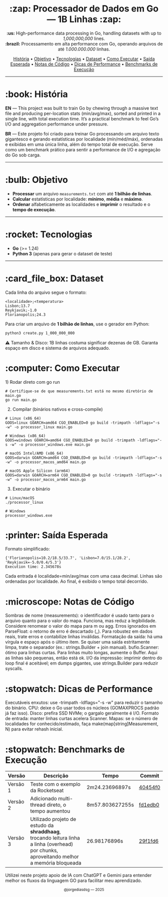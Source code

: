 <h1 align="center">:zap: Processador de Dados em Go — 1B Linhas :zap:</h1>

<p align="center">
<b>:us:</b> High-performance data processing in Go, handling datasets with up to <i>1,000,000,000</i> lines.<br>
<b>:brazil:</b> Processamento em alta performance com Go, operando arquivos de até <i>1.000.000.000</i> linhas.
</p>

<p align="center">
 <a href="#history">História</a> •
 <a href="#objective">Objetivo</a> •
 <a href="#technologies">Tecnologias</a> •
 <a href="#dataset">Dataset</a> •
 <a href="#how-to-run">Como Executar</a> •
 <a href="#expected-output">Saída Esperada</a> •
 <a href="#code-notes">Notas de Código</a> •
 <a href="#perf-notes">Dicas de Performance</a> •
 <a href="#next-steps">Benchmarks de Execução</a>
</p>

---

<h1 id="history">:book: História</h1>

**EN** — This project was built to train Go by chewing through a massive text file and producing per-location stats (min/avg/max), sorted and printed in a single line, with total execution time. It’s a practical benchmark to feel Go’s I/O and aggregation performance under pressure.

**BR** — Este projeto foi criado para treinar Go processando um arquivo texto gigantesco e gerando estatísticas por localidade (mín/méd/máx), ordenadas e exibidas em uma única linha, além do tempo total de execução. Serve como um benchmark prático para sentir a performance de I/O e agregação do Go sob carga.

---

<h1 id="objective">:bulb: Objetivo</h1>

- **Processar** um arquivo `measurements.txt` com até **1 bilhão de linhas**.  
- **Calcular** estatísticas por localidade: **mínimo**, **média** e **máximo**.  
- **Ordenar** alfabeticamente as localidades e **imprimir** o resultado e o **tempo de execução**.

---

<h1 id="technologies">:rocket: Tecnologias</h1>

- **Go** (>= 1.24)  
- **Python 3** (apenas para gerar o dataset de teste)

---

<h1 id="dataset">:card_file_box: Dataset</h1>

Cada linha do arquivo segue o formato:
```
<localidade>;<temperatura>
Lisbon;13.7
Reykjavik;-1.0
Florianopolis;24.3
```


Para criar um arquivo de **1 bilhão de linhas**, use o gerador em Python:

```bash
python3 create.py 1_000_000_000
```

⚠️ Tamanho & Disco: 1B linhas costuma significar dezenas de GB. Garanta espaço em disco e sistema de arquivos adequado.

<h1 id="how-to-run">:computer: Como Executar</h1>
1) Rodar direto com go run

```shell
# Certifique-se de que measurements.txt está no mesmo diretório de main.go
go run main.go
```

2) Compilar (binários nativos e cross-compile)
```shell
# Linux (x86_64)
GOOS=linux GOARCH=amd64 CGO_ENABLED=0 go build -trimpath -ldflags="-s -w" -o processor_linux main.go

# Windows (x86_64)
GOOS=windows GOARCH=amd64 CGO_ENABLED=0 go build -trimpath -ldflags="-s -w" -o processor_windows.exe main.go

# macOS Intel/AMD (x86_64)
GOOS=darwin GOARCH=amd64 CGO_ENABLED=0 go build -trimpath -ldflags="-s -w" -o processor_macos_amd64 main.go

# macOS Apple Silicon (arm64)
GOOS=darwin GOARCH=arm64 CGO_ENABLED=0 go build -trimpath -ldflags="-s -w" -o processor_macos_arm64 main.go

```

3) Executar o binário
```shell
# Linux/macOS
./processor_linux

# Windows
processor_windows.exe
```

<h1 id="expected-output">:printer: Saída Esperada</h1>
Formato simplificado:

```shell
{'Florianopolis=10.2/18.5/33.7', 'Lisbon=7.0/15.1/28.2', 'Reykjavik=-5.0/0.4/5.3'}
Execution time: 2.345678s
```

Cada entrada é localidade=min/avg/max com uma casa decimal.
Linhas são ordenadas por localidade.
Ao final, é exibido o tempo total decorrido.

<h1 id="code-notes">:microscope: Notas de Código</h1>
Sombras de nome (measurements): o identificador é usado tanto para o arquivo quanto para o valor do mapa. Funciona, mas reduz a legibilidade. Considere renomear o valor do mapa para m ou agg.
Erros ignorados em ParseFloat: o retorno de erro é descartado (_). Para robustez em dados reais, trate erros e contabilize linhas inválidas.
Formatação da saída: há uma vírgula e espaço após o último item. Se quiser uma saída estritamente limpa, trate o separador (ex.: strings.Builder + join manual).
bufio.Scanner: ótimo para linhas curtas. Para linhas muito longas, aumente o Buffer. Aqui as linhas são pequenas, então está ok.
I/O da impressão: imprimir dentro do loop final é aceitável; em dumps gigantes, use strings.Builder para reduzir syscalls.

<h1 id="perf-notes">:stopwatch: Dicas de Performance</h1>
Executáveis enxutos: use -trimpath -ldflags="-s -w" para reduzir o tamanho do binário.
CPU: deixe o Go usar todos os núcleos (GOMAXPROCS padrão já faz isso).
Disco: prefira SSD NVMe; o gargalo geralmente é I/O.
Formato de entrada: manter linhas curtas acelera Scanner.
Mapas: se o número de localidades for conhecido/estimado, faça make(map[string]Measurement, N) para evitar rehash inicial.

<h1 id="next-steps">:stopwatch: Benchmarks de Execução</h1>

| Versão   | Descrição                                                                                                                                          | Tempo            | Commit                                                                                       |
|----------|----------------------------------------------------------------------------------------------------------------------------------------------------|------------------|----------------------------------------------------------------------------------------------|
| Versão 1 | Teste com o exemplo da Rocketseat                                                                                                                  | 2m24.23696897s   | [40454f0](https://github.com/jorgediasdsg/GO/commit/40454f0ec5aa576b7e994f2a74199a0642293b2f) |
| Versão 2 | Adicionado multi-thread direto, o tempo aumentou                                                                                                   | 8m57.803627255s  | [fd1edb0](https://github.com/jorgediasdsg/GO/commit/fd1edb095ccda1fc5d9061925346209eda26b7a1) |
| Versão 3 | Utilizado projeto de estudo da **shraddhaag**, trocando leitura linha a linha (overhead) por chunks, aproveitando melhor a memória bloqueada       | 26.98176896s     | [29f1fd6](https://github.com/jorgediasdsg/GO/commit/29f1fd6d91e45c7db6686678f44810aaf5e753ff) |

Utilizei neste projeto apoio de IA com ChatGPT e Gemini para entender melhor os fluxos da linguagem GO para facilitar meu aprendizado.

<p align="center"> <sub>@jorgediasdsg — 2025</sub> </p> 


